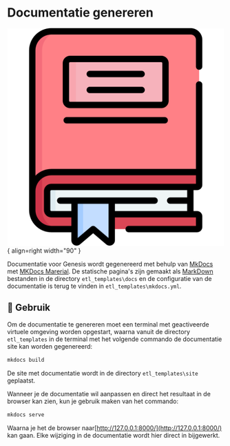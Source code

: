 # Documentatie genereren

![Generator](images/documentation.png){ align=right width="90" }

Documentatie voor Genesis wordt gegenereerd met behulp van [MkDocs](https://www.mkdocs.org/) met [MKDocs Marerial](https://squidfunk.github.io/mkdocs-material/). De statische pagina's zijn gemaakt als [MarkDown](https://www.markdownguide.org/) bestanden in de directory `etl_templates\docs` en de configuratie van de documentatie is terug te vinden in `etl_templates\mkdocs.yml`.

## 🚀 Gebruik

Om de documentatie te genereren moet een terminal met geactiveerde virtuele omgeving worden opgestart, waarna vanuit de directory `etl_templates` in de terminal met het volgende commando de documentatie site kan worden gegenereerd:

```bash
mkdocs build
```

De site met documentatie wordt in de directory `etl_templates\site` geplaatst.

Wanneer je de documentatie wil aanpassen en direct het resultaat in de browser kan zien, kun je gebruik maken van het commando:

```bash
mkdocs serve
```

Waarna je het de browser naar[http://127.0.0.1:8000/](http://127.0.0.1:8000/) kan gaan. Elke wijziging in de documentatie wordt hier direct in bijgewerkt.
